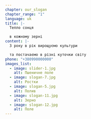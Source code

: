 ```yaml
---
chapter: our_slogan
chapter_range: "1"
language: uk
title: |-
  Тепло сонця

  в﻿ кожному зерні
content: |-
  З﻿ року в рік вирощуємо культури

  т﻿а постачаємо в різні куточки світу
phone: "+380990000000"
images_list:
  - image: slider-1.jpg
    alt: Пшеничне поле
  - image: slogan-7.jpg
    alt: Ростки
  - image: slogan-5.jpg
    alt: Полив
  - image: slogan-11.jpg
    alt: Зерно
  - image: slogan-12.jpg
    alt: Поле
---
```

